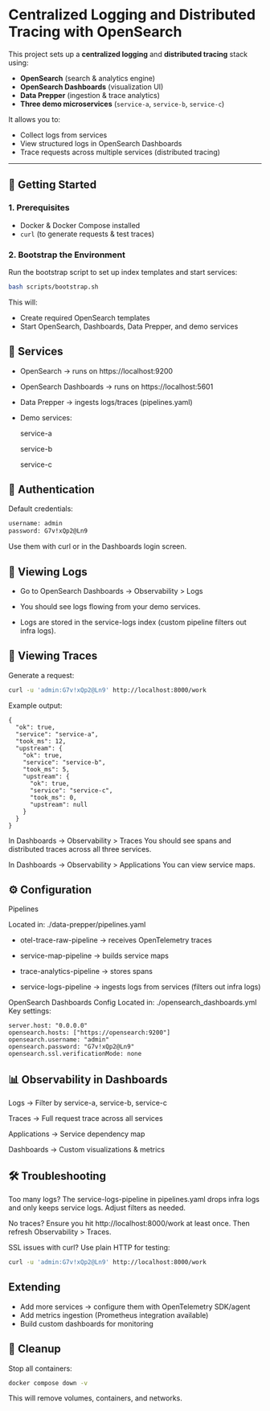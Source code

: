 # Centralized Logging and Distributed Tracing with OpenSearch

This project sets up a **centralized logging** and **distributed tracing** stack using:
- **OpenSearch** (search & analytics engine)
- **OpenSearch Dashboards** (visualization UI)
- **Data Prepper** (ingestion & trace analytics)
- **Three demo microservices** (`service-a`, `service-b`, `service-c`)

It allows you to:
- Collect logs from services
- View structured logs in OpenSearch Dashboards
- Trace requests across multiple services (distributed tracing)

---

## 🚀 Getting Started

### 1. Prerequisites
- Docker & Docker Compose installed
- `curl` (to generate requests & test traces)

### 2. Bootstrap the Environment
Run the bootstrap script to set up index templates and start services:

```bash
bash scripts/bootstrap.sh
```
This will:
- Create required OpenSearch templates
- Start OpenSearch, Dashboards, Data Prepper, and demo services

## 🧩 Services

- OpenSearch → runs on https://localhost:9200

- OpenSearch Dashboards → runs on https://localhost:5601

- Data Prepper → ingests logs/traces (pipelines.yaml)

- Demo services:

    service-a

    service-b

    service-c

## 🔐 Authentication

Default credentials:
```bash
username: admin
password: G7v!xQp2@Ln9
```
Use them with curl or in the Dashboards login screen.

## 📖 Viewing Logs

- Go to OpenSearch Dashboards → Observability > Logs

- You should see logs flowing from your demo services.

- Logs are stored in the service-logs index (custom pipeline filters out infra logs).

## 🔎 Viewing Traces

Generate a request:
```bash
curl -u 'admin:G7v!xQp2@Ln9' http://localhost:8000/work
```
Example output:
```
{
  "ok": true,
  "service": "service-a",
  "took_ms": 12,
  "upstream": {
    "ok": true,
    "service": "service-b",
    "took_ms": 5,
    "upstream": {
      "ok": true,
      "service": "service-c",
      "took_ms": 0,
      "upstream": null
    }
  }
}
```
In Dashboards → Observability > Traces
You should see spans and distributed traces across all three services.

In Dashboards → Observability > Applications
You can view service maps.

## ⚙️ Configuration
Pipelines

Located in: ./data-prepper/pipelines.yaml

- otel-trace-raw-pipeline → receives OpenTelemetry traces

- service-map-pipeline → builds service maps

- trace-analytics-pipeline → stores spans

- service-logs-pipeline → ingests logs from services (filters out infra logs)

OpenSearch Dashboards Config
Located in: ./opensearch_dashboards.yml
Key settings:
```
server.host: "0.0.0.0"
opensearch.hosts: ["https://opensearch:9200"]
opensearch.username: "admin"
opensearch.password: "G7v!xQp2@Ln9"
opensearch.ssl.verificationMode: none
```

## 📊 Observability in Dashboards

Logs → Filter by service-a, service-b, service-c

Traces → Full request trace across all services

Applications → Service dependency map

Dashboards → Custom visualizations & metrics

## 🛠️ Troubleshooting
Too many logs?
The service-logs-pipeline in pipelines.yaml drops infra logs and only keeps service logs.
Adjust filters as needed.

No traces?
Ensure you hit http://localhost:8000/work at least once.
Then refresh Observability > Traces.

SSL issues with curl?
Use plain HTTP for testing:
```bash
curl -u 'admin:G7v!xQp2@Ln9' http://localhost:8000/work
```


## Extending

- Add more services → configure them with OpenTelemetry SDK/agent
- Add metrics ingestion (Prometheus integration available)
- Build custom dashboards for monitoring

## 🧹 Cleanup

Stop all containers:
```bash
docker compose down -v
```

This will remove volumes, containers, and networks.